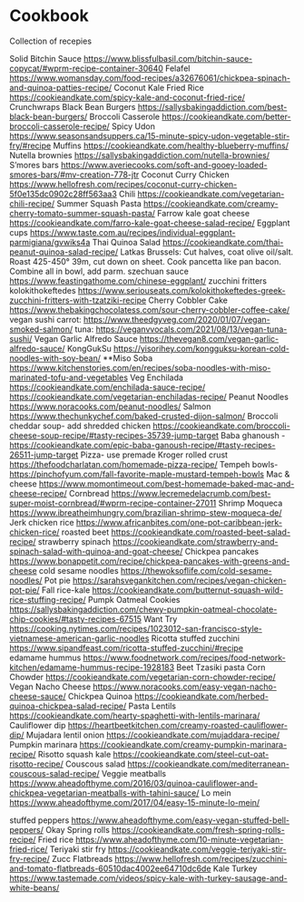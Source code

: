 # Cookbook
Collection of recepies

Solid
Bitchin Sauce
https://www.blissfulbasil.com/bitchin-sauce-copycat/#wprm-recipe-container-30640
Felafel 
https://www.womansday.com/food-recipes/a32676061/chickpea-spinach-and-quinoa-patties-recipe/
Coconut Kale Fried Rice 
https://cookieandkate.com/spicy-kale-and-coconut-fried-rice/
Crunchwraps
Black Bean Burgers
https://sallysbakingaddiction.com/best-black-bean-burgers/
Broccoli Casserole 
https://cookieandkate.com/better-broccoli-casserole-recipe/
Spicy Udon 
https://www.seasonsandsuppers.ca/15-minute-spicy-udon-vegetable-stir-fry/#recipe
Muffins 
https://cookieandkate.com/healthy-blueberry-muffins/
Nutella brownies 
https://sallysbakingaddiction.com/nutella-brownies/
S’mores bars https://www.averiecooks.com/soft-and-gooey-loaded-smores-bars/#mv-creation-778-jtr
Coconut Curry Chicken 
https://www.hellofresh.com/recipes/coconut-curry-chicken-5f0e135dc0902c28ff563aa3
Chili https://cookieandkate.com/vegetarian-chili-recipe/
Summer Squash Pasta 
https://cookieandkate.com/creamy-cherry-tomato-summer-squash-pasta/
Farrow kale goat cheese
https://cookieandkate.com/farro-kale-goat-cheese-salad-recipe/
Eggplant cups
https://www.taste.com.au/recipes/individual-eggplant-parmigiana/gvwiks4a
Thai Quinoa Salad 
https://cookieandkate.com/thai-peanut-quinoa-salad-recipe/
Latkas 
Brussels:
Cut halves, coat olive oil/salt. Roast 425-450° 39m, cut down on sheet. Cook pancetta like pan bacon. Combine all in bowl, add parm.
szechuan sauce
https://www.feastingathome.com/chinese-eggplant/
zucchini fritters kolokithokeftedes
https://www.seriouseats.com/kolokithokeftedes-greek-zucchini-fritters-with-tzatziki-recipe
Cherry Cobbler Cake
https://www.thebakingchocolatess.com/sour-cherry-cobbler-coffee-cake/
vegan sushi
carrot: https://www.theedgyveg.com/2020/01/07/vegan-smoked-salmon/
tuna: https://veganvvocals.com/2021/08/13/vegan-tuna-sushi/
Vegan Garlic Alfredo Sauce
https://thevegan8.com/vegan-garlic-alfredo-sauce/
KongGukSu https://yisorihey.com/kongguksu-korean-cold-noodles-with-soy-bean/
**Miso Soba
https://www.kitchenstories.com/en/recipes/soba-noodles-with-miso-marinated-tofu-and-vegetables
Veg Enchilada
https://cookieandkate.com/enchilada-sauce-recipe/
https://cookieandkate.com/vegetarian-enchiladas-recipe/
Peanut Noodles https://www.noracooks.com/peanut-noodles/
Salmon https://www.thechunkychef.com/baked-crusted-dijon-salmon/
Broccoli cheddar soup- add shredded chicken https://cookieandkate.com/broccoli-cheese-soup-recipe/#tasty-recipes-35739-jump-target
Baba ghanoush - https://cookieandkate.com/epic-baba-ganoush-recipe/#tasty-recipes-26511-jump-target
Pizza- use premade Kroger rolled crust https://thefoodcharlatan.com/homemade-pizza-recipe/ 
Tempeh bowls- https://pinchofyum.com/fall-favorite-maple-mustard-tempeh-bowls
Mac & cheese https://www.momontimeout.com/best-homemade-baked-mac-and-cheese-recipe/
Cornbread https://www.lecremedelacrumb.com/best-super-moist-cornbread/#wprm-recipe-container-27011 
Shrimp Moqueca https://www.ibreatheimhungry.com/brazilian-shrimp-stew-moqueca-de/ 
Jerk chicken rice https://www.africanbites.com/one-pot-caribbean-jerk-chicken-rice/
roasted beet 
https://cookieandkate.com/roasted-beet-salad-recipe/
strawberry spinach 
https://cookieandkate.com/strawberry-and-spinach-salad-with-quinoa-and-goat-cheese/
Chickpea pancakes 
https://www.bonappetit.com/recipe/chickpea-pancakes-with-greens-and-cheese
cold sesame noodles
https://thewoksoflife.com/cold-sesame-noodles/
Pot pie
https://sarahsvegankitchen.com/recipes/vegan-chicken-pot-pie/
Fall rice-kale
https://cookieandkate.com/butternut-squash-wild-rice-stuffing-recipe/
Pumpk Oatmeal Cookies
https://sallysbakingaddiction.com/chewy-pumpkin-oatmeal-chocolate-chip-cookies/#tasty-recipes-67515
Want Try
https://cooking.nytimes.com/recipes/1023012-san-francisco-style-vietnamese-american-garlic-noodles
Ricotta stuffed zucchini https://www.sipandfeast.com/ricotta-stuffed-zucchini/#recipe  
edamame hummus 
https://www.foodnetwork.com/recipes/food-network-kitchen/edamame-hummus-recipe-1928183
Beet Tzasiki pasta
Corn Chowder
https://cookieandkate.com/vegetarian-corn-chowder-recipe/
Vegan Nacho Cheese
https://www.noracooks.com/easy-vegan-nacho-cheese-sauce/
Chickpea Quinoa
https://cookieandkate.com/herbed-quinoa-chickpea-salad-recipe/ 
Pasta Lentils 
https://cookieandkate.com/hearty-spaghetti-with-lentils-marinara/
Cauliflower dip
https://heartbeetkitchen.com/creamy-roasted-cauliflower-dip/
Mujadara lentil onion 
https://cookieandkate.com/mujaddara-recipe/
Pumpkin marinara 
https://cookieandkate.com/creamy-pumpkin-marinara-recipe/
Risotto squash kale 
https://cookieandkate.com/steel-cut-oat-risotto-recipe/
Couscous salad
https://cookieandkate.com/mediterranean-couscous-salad-recipe/
Veggie meatballs
https://www.aheadofthyme.com/2016/03/quinoa-cauliflower-and-chickpea-vegetarian-meatballs-with-tahini-sauce/
Lo mein
https://www.aheadofthyme.com/2017/04/easy-15-minute-lo-mein/

stuffed peppers
https://www.aheadofthyme.com/easy-vegan-stuffed-bell-peppers/
Okay
Spring rolls
https://cookieandkate.com/fresh-spring-rolls-recipe/
Fried rice
https://www.aheadofthyme.com/10-minute-vegetarian-fried-rice/
Teriyaki stir fry 
https://cookieandkate.com/veggie-teriyaki-stir-fry-recipe/
Zucc Flatbreads
https://www.hellofresh.com/recipes/zucchini-and-tomato-flatbreads-60510dac4002ee64710dc6de
Kale Turkey 
https://www.tastemade.com/videos/spicy-kale-with-turkey-sausage-and-white-beans/
